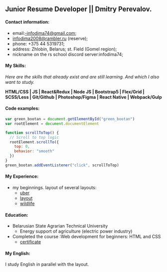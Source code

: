 ## Junior Resume Developer || Dmitry Perevalov.

#### Contact information:

- email:-infodima74@gmail.com;
- infodima2008@rambler.ru (reserve);
 - phone: +375 44 5319731; 
 - address: Zhlobin, Belarus; st. Field (Gomel region);
 - nickname on the rs school discord server:infodima74;

#### My Skills:

_Here are the skills that already exist and are still learning. And which I also want to study._

**HTML/CSS | JS | React&Redux | Node JS | Bootstrap5 | Flex/Grid | SCSS/Less | Git/Github | Photoshop/Figma | React Native | Webpack/Gulp**

#### Code examples:

```js
var green_bootan = document.getElementById("green_bootan")
var rootElement = document.documentElement

function scrollToTop() {
  // Scroll to top logic
  rootElement.scrollTo({
    top: 0,
    behavior: "smooth"
  })
}
green_bootan.addEventListener("click", scrollToTop)
```
#### My Experience:

* my beginnings. layout of several layouts:
     * [uber](https://github.com/infodima74/uber)
     * [layout](https://github.com/infodima74/layout-layout)
     * [wildlife](https://github.com/infodima74/wildlife)

#### Education:

* Belarusian State Agrarian Technical University
     * Energy support of agriculture (electric power industry)
* Completed the course :Web development for beginners: HTML and CSS
     * [certificate](https://stepik.org/cert/862315)

#### My English:

I study English in parallel with the layout.





